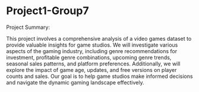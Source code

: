 # Project1-Group7

Project Summary:

This project involves a comprehensive analysis of a video games dataset to provide valuable insights for game studios. We will investigate various aspects of the gaming industry, including genre recommendations for investment, profitable genre combinations, upcoming genre trends, seasonal sales patterns, and platform preferences. Additionally, we will explore the impact of game age, updates, and free versions on player counts and sales. Our goal is to help game studios make informed decisions and navigate the dynamic gaming landscape effectively.
